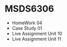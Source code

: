 # MSDS6306      
* HomeWork 04     
* Case Study 01     
* Live Assignment Unit 10           
* Live Assignment Unit 11



